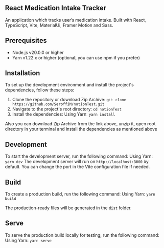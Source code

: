 ## React Medication Intake Tracker

An application which tracks user’s medication intake. Built with React, TypeScript, Vite, MaterialUi, Framer Motion and Sass.

## Prerequisites

- Node.js v20.0.0 or higher
- Yarn v1.22.x or higher (optional, you can use npm if you prefer)

## Installation

To set up the development environment and install the project's dependencies, follow these steps:

1. Clone the repository or download Zip Archive:
   `git clone https://github.com/SeroffiM/notionTest.git`
2. Navigate to the project's root directory:
   `cd notionTest`
3. Install the dependencies:
   Using Yarn:
   `yarn install`

Also you can download Zip Archive from the link above, unzip it, open root directory in your terminal and install the dependencies as mentioned above

## Development

To start the development server, run the following command:
Using Yarn:
`yarn dev`
The development server will run on `http://localhost:3000` by default. You can change the port in the Vite configuration file if needed.

## Build

To create a production build, run the following command:
Using Yarn:
`yarn build`

The production-ready files will be generated in the `dist` folder.

## Serve

To serve the production build locally for testing, run the following command:
Using Yarn:
`yarn serve`
